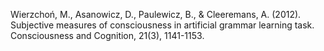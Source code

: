 ﻿---
layout: post
date:   2012-01-01 09:00:00
link: https://www.sciencedirect.com/science/article/pii/S1053810012001419
categories: article
year: 2012
---

Wierzchoń, M., Asanowicz, D., Paulewicz, B., & Cleeremans, A. (2012). Subjective measures of consciousness in artificial grammar learning task. Consciousness and Cognition, 21(3), 1141-1153.